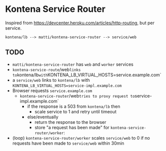 # Kontena Service Router

Inspired from https://devcenter.heroku.com/articles/http-routing, but per service.

```
kontena/lb --> matti/kontena-service-router --> service/web
```

## TODO

- `matti/kontena-service-router` has `web` and `worker` services
- `kontena-service-route`/web` links to `kontena/lb` with `KONTENA_LB_VIRTUAL_HOSTS=service.example.com`
- a `service/web` links to `kontena/lb` with `KONTENA_LB_VIRTUAL_HOSTS=service-impl.example.com`
- Browser requests `service.example.com`
  - `kontena-service-router`/web` tries to proxy request to `service-impl.example.com`
    - if the response is a 503 from `kontena/lb` then
      - scale service to 1 and retry until timeout
    - else/eventually
      - return the response to the browser
      - store "a request has been made" for `kontena-service-router/worker`:
- (loop) `kontena-service-router/worker` scales `service/web` to 0 if no requests have been made to `service/web` within 30min
